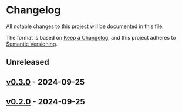# Changelog

All notable changes to this project will be documented in this file.

The format is based on [Keep a Changelog](https://keepachangelog.com/en/1.0.0/),
and this project adheres to [Semantic Versioning](https://semver.org/spec/v2.0.0.html).

## Unreleased

## [v0.3.0](https://github.com/MarkMcCann487/NoiseMD/releases/tag/v0.3.0) - 2024-09-25

## [v0.2.0](https://github.com/MarkMcCann487/NoiseMD/releases/tag/v0.2.0) - 2024-09-25
